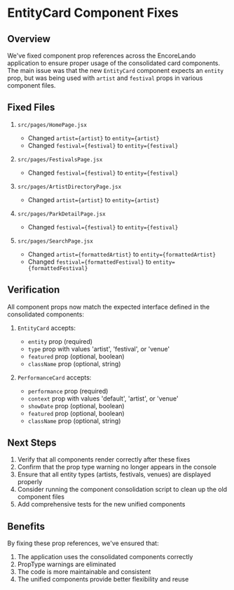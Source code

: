 # EntityCard Component Fixes

## Overview

We've fixed component prop references across the EncoreLando application to ensure proper usage of the consolidated card components. The main issue was that the new `EntityCard` component expects an `entity` prop, but was being used with `artist` and `festival` props in various component files.

## Fixed Files

1. `src/pages/HomePage.jsx`
   - Changed `artist={artist}` to `entity={artist}`
   - Changed `festival={festival}` to `entity={festival}`

2. `src/pages/FestivalsPage.jsx`
   - Changed `festival={festival}` to `entity={festival}`

3. `src/pages/ArtistDirectoryPage.jsx`
   - Changed `artist={artist}` to `entity={artist}`

4. `src/pages/ParkDetailPage.jsx`
   - Changed `festival={festival}` to `entity={festival}`

5. `src/pages/SearchPage.jsx`
   - Changed `artist={formattedArtist}` to `entity={formattedArtist}`
   - Changed `festival={formattedFestival}` to `entity={formattedFestival}`

## Verification

All component props now match the expected interface defined in the consolidated components:

1. `EntityCard` accepts:
   - `entity` prop (required)
   - `type` prop with values 'artist', 'festival', or 'venue'
   - `featured` prop (optional, boolean)
   - `className` prop (optional, string)

2. `PerformanceCard` accepts:
   - `performance` prop (required)
   - `context` prop with values 'default', 'artist', or 'venue'
   - `showDate` prop (optional, boolean)
   - `featured` prop (optional, boolean)
   - `className` prop (optional, string)

## Next Steps

1. Verify that all components render correctly after these fixes
2. Confirm that the prop type warning no longer appears in the console
3. Ensure that all entity types (artists, festivals, venues) are displayed properly
4. Consider running the component consolidation script to clean up the old component files
5. Add comprehensive tests for the new unified components

## Benefits

By fixing these prop references, we've ensured that:

1. The application uses the consolidated components correctly
2. PropType warnings are eliminated
3. The code is more maintainable and consistent
4. The unified components provide better flexibility and reuse